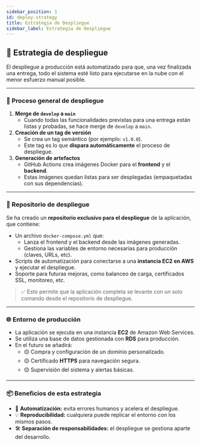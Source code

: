 ```yaml
---
sidebar_position: 1
id: deploy-strategy
title: Estrategia de Despliegue
sidebar_label: Estrategia de Despliegue
---
```



## 🚀 Estrategia de despliegue

El despliegue a producción está automatizado para que, una vez finalizada una entrega, todo el sistema esté listo para ejecutarse en la nube con el menor esfuerzo manual posible.

---

### 🔁 Proceso general de despliegue

1. **Merge de `develop` a `main`**
    - Cuando todas las funcionalidades previstas para una entrega están listas y probadas, se hace merge de `develop` a `main`.
2. **Creación de un tag de versión**
    - Se crea un tag semántico (por ejemplo: `v1.0.0`).
    - Este tag es lo que **dispara automáticamente** el proceso de despliegue.
3. **Generación de artefactos**
    - GitHub Actions crea imágenes Docker para el **frontend** y el **backend**.
    - Estas imágenes quedan listas para ser desplegadas (empaquetadas con sus dependencias).

---

### 🐳 Repositorio de despliegue

Se ha creado un **repositorio exclusivo para el despliegue** de la aplicación, que contiene:

- Un archivo `docker-compose.yml` que:
    - Lanza el frontend y el backend desde las imágenes generadas.
    - Gestiona las variables de entorno necesarias para producción (claves, URLs, etc).
- Scripts de automatización para conectarse a una **instancia EC2 en AWS** y ejecutar el despliegue.
- Soporte para futuras mejoras, como balanceo de carga, certificados SSL, monitoreo, etc.

> ✅ Esto permite que la aplicación completa se levante con un solo comando desde el repositorio de despliegue.
> 

---

### 🌐 Entorno de producción

- La aplicación se ejecuta en una instancia **EC2** de Amazon Web Services.
- Se utiliza una base de datos gestionada con **RDS** para producción.
- En el futuro se añadirá:
    - 🟡 Compra y configuración de un dominio personalizado.
    - 🟡 Certificado **HTTPS** para navegación segura.
    - 🟡 Supervisión del sistema y alertas básicas.

---

### 📦 Beneficios de esta estrategia

- 🔁 **Automatización:** evita errores humanos y acelera el despliegue.
- 💡 **Reproducibilidad:** cualquiera puede replicar el entorno con los mismos pasos.
- 🛠️ **Separación de responsabilidades:** el despliegue se gestiona aparte del desarrollo.